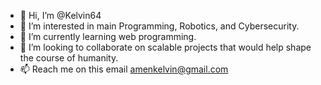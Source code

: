 - 👋 Hi, I’m @Kelvin64
- 👀 I’m interested in main Programming, Robotics, and Cybersecurity.
- 🌱 I’m currently learning web programming.
- 💞️ I’m looking to collaborate on scalable projects that would help shape the course of humanity.
- 📫 Reach me on this email amenkelvin@gmail.com

<!---
Kelvin64/Kelvin64 is a ✨ special ✨ repository because its `README.md` (this file) appears on your GitHub profile.
You can click the Preview link to take a look at your changes.
--->
